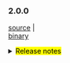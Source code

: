 ### 2.0.0	

 [source](https://github.com/seata/seata/archive/v2.0.0.zip) |	
 [binary](https://github.com/seata/seata/releases/download/v2.0.0/seata-server-2.0.0.zip) 	

<details>	
  <summary><mark>Release notes</mark></summary>	
  ### Seata 2.0.0	

Seata 2.0.0 Released.

Seata is an easy-to-use, high-performance, open source distributed transaction solution.

The version is updated as follows:

### feature：
  * [[#4642](https://github.com/seata/seata/pull/4642)] support batch message parallel processing

### bugfix：
  * [[#1234](https://github.com/seata/seata/pull/1234)] Please delete the sample later

### optimize：
  - [[#4567](https://github.com/seata/seata/pull/4567)] support where method condition(find_in_set)

### test:
  * [[#1234](https://github.com/seata/seata/pull/1234)] Please delete the sample later

Thanks to these contributors for their code commits. Please report an unintended omission.

  - [slievrly](https://github.com/slievrly)
  - [doubleDimple](https://github.com/doubleDimple)

Also, we receive many valuable issues, questions and advices from our community. Thanks for you all.

 #### Link	

  - **Seata:** https://github.com/seata/seata
  - **Seata-Samples:** https://github.com/seata/seata-samples
  - **Release:** https://github.com/seata/seata/releases
  - **WebSite:** https://seata.io


</details>
